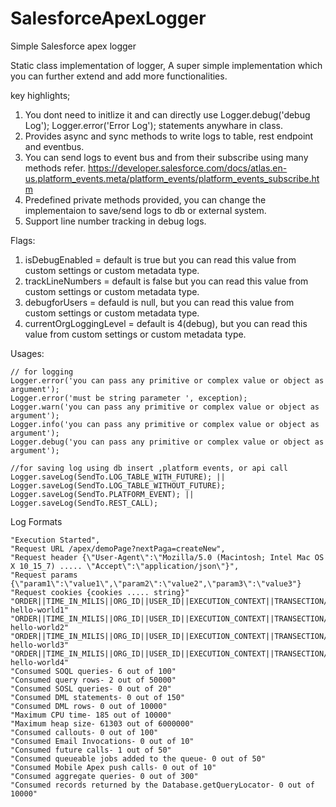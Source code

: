 # SalesforceApexLogger
Simple Salesforce apex logger

Static class implementation of logger, A super simple implementation which you can further extend and add more functionalities. 

key highlights; 
1. You dont need to initlize it and can directly use Logger.debug('debug Log'); Logger.error('Error Log'); statements anywhare in class. 
1. Provides async and sync methods to write logs to table, rest endpoint and eventbus.
1. You can send logs to event bus and from their subscribe using many methods refer. https://developer.salesforce.com/docs/atlas.en-us.platform_events.meta/platform_events/platform_events_subscribe.htm
1. Predefined private methods provided, you can change the implementaion to save/send logs to db or external system.
1. Support line number tracking in debug logs.


Flags: 
1. isDebugEnabled = default is true but you can read this value from custom settings or custom metadata type. 
1. trackLineNumbers = default is false but you can read this value from custom settings or custom metadata type. 
1. debugforUsers = defauld is null, but you can read this value from custom settings or custom metadata type. 
1. currentOrgLoggingLevel = default is 4(debug), but you can read this value from custom settings or custom metadata type.

Usages: 

```
// for logging
Logger.error('you can pass any primitive or complex value or object as argument');
Logger.error('must be string parameter ', exception);
Logger.warn('you can pass any primitive or complex value or object as argument');
Logger.info('you can pass any primitive or complex value or object as argument');
Logger.debug('you can pass any primitive or complex value or object as argument');

//for saving log using db insert ,platform events, or api call
Logger.saveLog(SendTo.LOG_TABLE_WITH_FUTURE); || Logger.saveLog(SendTo.LOG_TABLE_WITHOUT_FUTURE);
Logger.saveLog(SendTo.PLATFORM_EVENT); || Logger.saveLog(SendTo.REST_CALL);

```

Log Formats 

```
"Execution Started",
"Request URL /apex/demoPage?nextPaga=createNew",
"Request header {\"User-Agent\":\"Mozilla/5.0 (Macintosh; Intel Mac OS X 10_15_7) ..... \"Accept\":\"application/json\"}",
"Request params {\"param1\":\"value1\",\"param2\":\"value2",\"param3\":\"value3"}
"Request cookies {cookies ..... string}"
"ORDER||TIME_IN_MILIS||ORG_ID||USER_ID||EXECUTION_CONTEXT||TRANSECTION/REQUESTID||DEBUG_LEVEL||LOGDATA_LOGDATA-hello-world1"
"ORDER||TIME_IN_MILIS||ORG_ID||USER_ID||EXECUTION_CONTEXT||TRANSECTION/REQUESTID||DEBUG_LEVEL||LOGDATA_LOGDATA-hello-world2"
"ORDER||TIME_IN_MILIS||ORG_ID||USER_ID||EXECUTION_CONTEXT||TRANSECTION/REQUESTID||DEBUG_LEVEL||LOGDATA_LOGDATA-hello-world3"
"ORDER||TIME_IN_MILIS||ORG_ID||USER_ID||EXECUTION_CONTEXT||TRANSECTION/REQUESTID||DEBUG_LEVEL||LOGDATA_LOGDATA-hello-world4"
"Consumed SOQL queries- 6 out of 100"
"Consumed query rows- 2 out of 50000"
"Consumed SOSL queries- 0 out of 20"
"Consumed DML statements- 0 out of 150"
"Consumed DML rows- 0 out of 10000"
"Maximum CPU time- 185 out of 10000"
"Maximum heap size- 61303 out of 6000000"
"Consumed callouts- 0 out of 100"
"Consumed Email Invocations- 0 out of 10"
"Consumed future calls- 1 out of 50"
"Consumed queueable jobs added to the queue- 0 out of 50"
"Consumed Mobile Apex push calls- 0 out of 10"
"Consumed aggregate queries- 0 out of 300"
"Consumed records returned by the Database.getQueryLocator- 0 out of 10000"
```
